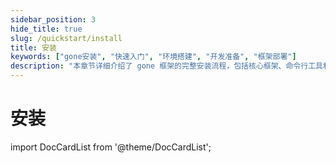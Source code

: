 ```yaml
---
sidebar_position: 3
hide_title: true
slug: /quickstart/install
title: 安装
keywords: ["gone安装", "快速入门", "环境搭建", "开发准备", "框架部署"]
description: "本章节详细介绍了 gone 框架的完整安装流程，包括核心框架、命令行工具和组件系统的安装配置，帮助开发者快速搭建 gone 开发环境。"
---
```



# 安装

import DocCardList from '@theme/DocCardList';

<DocCardList />
